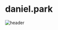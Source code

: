 # daniel.park

![header](https://capsule-render.vercel.app/api?type=Rounded&color=auto&height=300&section=header&text=Welome%20to%20Daniel%20Git&fontSize=60)
